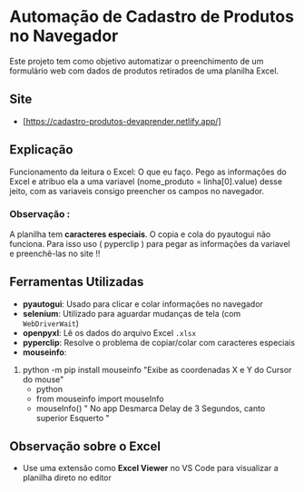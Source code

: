 # Automação de Cadastro de Produtos no Navegador

Este projeto tem como objetivo automatizar o preenchimento de um formulário web com dados de produtos retirados de uma planilha Excel.


## Site
- [https://cadastro-produtos-devaprender.netlify.app/]


## Explicação

Funcionamento da leitura o Excel: O que eu faço. Pego as informações do Excel e atribuo ela a uma variavel (nome_produto = linha[0].value) desse jeito, com as variaveis consigo preencher os campos no navegador.

### Observação :
A planilha tem **caracteres especiais**. O copia e cola do pyautogui não funciona. Para isso uso ( pyperclip ) para pegar as informações da variavel e preenchê-las no site !!


## Ferramentas Utilizadas

- **pyautogui**: Usado para clicar e colar informações no navegador
- **selenium**: Utilizado para aguardar mudanças de tela (com `WebDriverWait`)
- **openpyxl**: Lê os dados do arquivo Excel `.xlsx`
- **pyperclip**: Resolve o problema de copiar/colar com caracteres especiais
- **mouseinfo**:
1) python -m pip install mouseinfo "Exibe as coordenadas X e Y do Cursor do mouse" 
    - python
    - from mouseinfo import mouseInfo
    - mouseInfo()  " No app Desmarca Delay de 3 Segundos, canto superior Esquerto "

## Observação sobre o Excel
- Use uma extensão como **Excel Viewer** no VS Code para visualizar a planilha direto no editor
